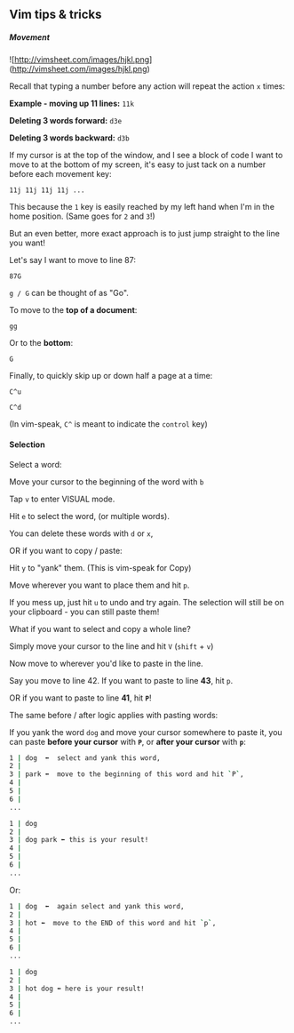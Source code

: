 ## Vim tips & tricks

##### Movement
![http://vimsheet.com/images/hjkl.png]
(http://vimsheet.com/images/hjkl.png)

Recall that typing a number before any action will repeat the action `x` times:

**Example - moving up 11 lines:**
`11k`

**Deleting 3 words forward:**
`d3e`

**Deleting 3 words backward:**
`d3b`

If my cursor is at the top of the window, and I see a block of code I want to move to at the bottom of my screen, it's easy to just tack on a number before each movement key:

`11j 11j 11j 11j ...`

This because the `1` key is easily reached by my left hand when I'm in the home position. (Same goes for `2` and `3`!)

But an even better, more exact approach is to just jump straight to the line you want!

Let's say I want to move to line 87:

`87G`

`g / G` can be thought of as "Go".

To move to the **top of a document**:

`gg`

Or to the **bottom**:

`G`

Finally, to quickly skip up or down half a page at a time:

`C^u`

`C^d`

(In vim-speak, `C^` is meant to indicate the `control` key)

#### Selection

Select a word:

Move your cursor to the beginning of the word with `b`

Tap `v` to enter VISUAL mode.

Hit `e` to select the word, (or multiple words).

You can delete these words with `d` or `x`,

OR if you want to copy / paste:

Hit `y` to "yank" them. (This is vim-speak for Copy)

Move wherever you want to place them and hit `p`. 

If you mess up, just hit `u` to undo and try again. The selection will still be on your clipboard - you can still paste them!

What if you want to select and copy a whole line?

Simply move your cursor to the line and hit `V` (`shift` + `v`)

Now move to wherever you'd like to paste in the line. 

Say you move to line 42. If you want to paste to line **43**, hit `p`.

OR if you want to paste to line **41**, hit **`P`**!

The same before / after logic applies with pasting words:

If you yank the word `dog` and move your cursor somewhere to paste it, you can paste **before your cursor** with **`P`**, or **after your cursor** with **`p`**:

```bash
1 | dog  ⬅︎  select and yank this word,
2 |
3 | park ⬅︎  move to the beginning of this word and hit `P`,
4 |
5 |
6 |
...
```

```bash
1 | dog 
2 |
3 | dog park ⬅︎ this is your result!
4 |
5 |
6 |
...
```

Or:

```bash
1 | dog  ⬅︎  again select and yank this word,
2 |
3 | hot ⬅︎  move to the END of this word and hit `p`,
4 |
5 |
6 |
...
```


```bash
1 | dog 
2 |
3 | hot dog ⬅︎ here is your result!
4 |
5 |
6 |
...
```
